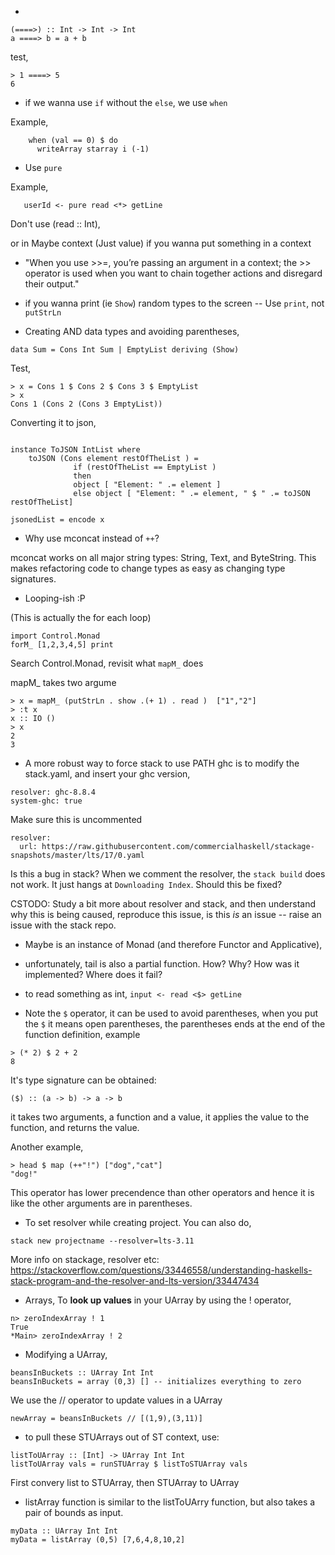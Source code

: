 * 
```
(====>) :: Int -> Int -> Int
a ====> b = a + b
```

test,
```
> 1 ====> 5
6
```
* if we wanna use ```if``` without the ```else```,
we use ```when```



Example,

```
    when (val == 0) $ do
      writeArray starray i (-1)
```      
* Use ```pure```

Example,
```
   userId <- pure read <*> getLine
```
Don't use (read :: Int),

or in Maybe context (Just value) if you wanna put something in a context


* "When you use >>=, you’re passing an argument in a context; the >> operator is used when you want to chain together actions and disregard their output." 

* if you wanna print  (ie ```Show```) random types to the screen -- Use ```print```,
not ```putStrLn```


* Creating AND data types and avoiding parentheses,

```
data Sum = Cons Int Sum | EmptyList deriving (Show)
```

Test,
```
> x = Cons 1 $ Cons 2 $ Cons 3 $ EmptyList 
> x
Cons 1 (Cons 2 (Cons 3 EmptyList))
```


Converting it to json,
```

instance ToJSON IntList where 
    toJSON (Cons element restOfTheList ) = 
              if (restOfTheList == EmptyList ) 
              then  
              object [ "Element: " .= element ] 
              else object [ "Element: " .= element, " $ " .= toJSON restOfTheList]

jsonedList = encode x
```


* Why use mconcat instead of ```++```?

 mconcat works on all major string types: String, Text, and ByteString. 
This makes refactoring code to change types as easy as changing type signatures.


* Looping-ish :P

(This is actually the for each loop)

```
import Control.Monad
forM_ [1,2,3,4,5] print
```

Search Control.Monad, revisit what ```mapM_``` does


mapM_ takes two argume

```
> x = mapM_ (putStrLn . show .(+ 1) . read )  ["1","2"]
> :t x
x :: IO ()
> x
2
3
```

* A more robust way to force stack to use PATH ghc is to modify the stack.yaml, and insert your ghc version,
```
resolver: ghc-8.8.4
system-ghc: true
```

Make sure this is uncommented
```
resolver:
  url: https://raw.githubusercontent.com/commercialhaskell/stackage-snapshots/master/lts/17/0.yaml
```


Is this a bug in stack? When we comment the resolver, the ```stack build``` does not work. It just hangs at ```Downloading Index```.
Should this be fixed?

CSTODO: Study a bit more about resolver and stack, and then understand why this is being caused, reproduce this issue, is this _is_ an issue -- raise an issue with the stack repo.

* Maybe is an instance of Monad (and therefore Functor and Applicative),

* unfortunately, tail is also a partial function. How? Why? How was it implemented? Where does it fail?

* to read something as int, ```input <- read <$> getLine```

* Note the ```$``` operator,
it can be used to avoid parentheses, when you put the ```$``` it means open parentheses, the parentheses ends at the end of the function definition,
example
```
> (* 2) $ 2 + 2 
8
```
It's type signature can be obtained:
```
($) :: (a -> b) -> a -> b
```
it takes two arguments, a function and a value, it applies the value to the function, and returns the value.


Another example,
```
> head $ map (++"!") ["dog","cat"]
"dog!"
```

This operator has lower precendence than other operators and hence it is like the other arguments are in parentheses.


*  To set resolver while creating project. You can also do,
```
stack new projectname --resolver=lts-3.11
```

More info on stackage, resolver etc:
https://stackoverflow.com/questions/33446558/understanding-haskells-stack-program-and-the-resolver-and-lts-version/33447434


* Arrays,
To **look up values** in your UArray by using the ! operator,
```
n> zeroIndexArray ! 1
True
*Main> zeroIndexArray ! 2
```


* Modifying a UArray, 

```
beansInBuckets :: UArray Int Int
beansInBuckets = array (0,3) [] -- initializes everything to zero
```

We  use the  // operator to update values in a UArray
```
newArray = beansInBuckets // [(1,9),(3,11)]
```
* to pull these STUArrays out of ST context, use:
```
listToUArray :: [Int] -> UArray Int Int
listToUArray vals = runSTUArray $ listToSTUArray vals
```

First convery list to STUArray, then STUArray to UArray

* listArray function is similar to the listToUArry function, but also takes a pair of bounds as input.

```
myData :: UArray Int Int
myData = listArray (0,5) [7,6,4,8,10,2]
```


